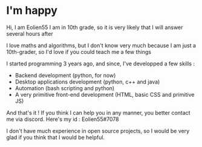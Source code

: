 # I'm happy
Hi, I am Eolien55
I am in 10th grade, so it is very likely that I will answer several hours after

I love maths and algorithms, but I don't know very much because I am just a 10th-grader, so I'd love if you could teach me a few things

I started programming 3 years ago, and since, I've developped a few skills :
- Backend development (python, for now)
- Desktop applications development (python, c++ and java)
- Automation (bash scripting and python)
- A very primitive front-end development (HTML, basic CSS and primitive JS)

And that's it ! If you think I can help you in any manner, you better contact me via discord. Here's my id : Eolien55#7078

I don't have much experience in open source projects, so I would be very glad if you think that I would be helpful.

<!---
Eolien55/Eolien55 is a ✨ special ✨ repository because its `README.md` (this file) appears on your GitHub profile.
You can click the Preview link to take a look at your changes.
--->
